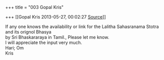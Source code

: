 +++
title = "003 Gopal Kris"

+++
[[Gopal Kris	2013-05-27, 00:02:27 [Source](https://groups.google.com/g/samskrita/c/R0I24-UwCr8)]]



If any one knows the availability or link for the Lalitha Sahasranama Stotra and its orignol Bhasya  
by Sri Bhaskararaya in Tamil., Please let me know.  
I will appreciate the input very much.  
Hari; Om  
Kris

